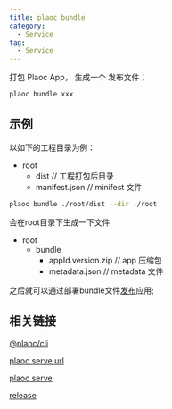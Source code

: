 ```yaml
---
title: plaoc bundle
category:
  - Service 
tag:
  - Service 
---
```


打包 Plaoc App， 生成一个 发布文件；

```bash
plaoc bundle xxx
```


## 示例

  以如下的工程目录为例：
  - root            
    - dist          // 工程打包后目录
    - manifest.json // minifest 文件


  ```bash
  plaoc bundle ./root/dist --dir ./root
  ```

  会在root目录下生成一下文件
  - root
    - bundle
      - appId.version.zip      // app 压缩包
      - metadata.json          // metadata 文件

  之后就可以通过部署bundle文件[发布](../release/index.md)应用;
  

  
## 相关链接

  [@plaoc/cli](./index.md)

  [plaoc serve url](./serve-url.md)

  [plaoc serve](./serve.md)

  [release](../release/index.md)
